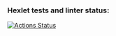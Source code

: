 ### Hexlet tests and linter status:
[![Actions Status](https://github.com/yapavelchuk/frontend-project-11/actions/workflows/hexlet-check.yml/badge.svg)](https://github.com/yapavelchuk/frontend-project-11/actions)